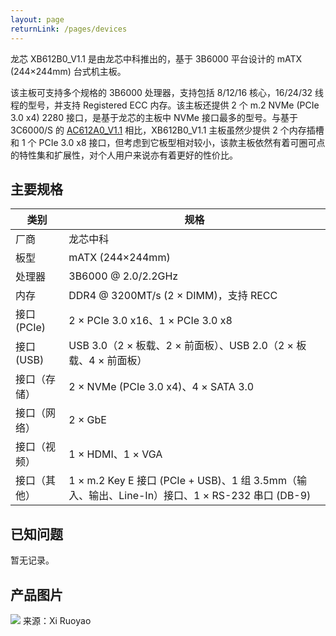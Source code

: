 ```yaml
---
layout: page
returnLink: /pages/devices
---
```


<ChildHeader>
<template #pageTitle>产品规格数据库</template>
<template #pageSubTitle>龙芯 XB612B0_V1.1</template>
</ChildHeader>

<div class="body_content">

龙芯 XB612B0_V1.1 是由龙芯中科推出的，基于 3B6000 平台设计的 mATX (244×244mm) 台式机主板。

该主板可支持多个规格的 3B6000 处理器，支持包括 8/12/16 核心，16/24/32 线程的型号，并支持 Registered ECC 内存。该主板还提供 2 个 m.2 NVMe (PCIe 3.0 x4) 2280 接口，是基于龙芯的主板中 NVMe 接口最多的型号。与基于 3C6000/S 的 [AC612A0_V1.1](/pages/devices/loongson-ac612a0-v1.1.md) 相比，XB612B0_V1.1 主板虽然少提供 2 个内存插槽和 1 个 PCIe 3.0 x8 接口，但考虑到它板型相对较小，该款主板依然有着可圈可点的特性集和扩展性，对个人用户来说亦有着更好的性价比。

## 主要规格

| 类别 | 规格 |
|------|------|
| 厂商 | 龙芯中科 |
| 板型 | mATX (244×244mm) |
| 处理器 | 3B6000 @ 2.0/2.2GHz |
| 内存 | DDR4 @ 3200MT/s (2 × DIMM)，支持 RECC |
| 接口 (PCIe) | 2 × PCIe 3.0 x16、1 × PCIe 3.0 x8 |
| 接口 (USB)  | USB 3.0（2 × 板载、2 × 前面板）、USB 2.0（2 × 板载、4 × 前面板） |
| 接口（存储）| 2 × NVMe (PCIe 3.0 x4)、4 × SATA 3.0 |
| 接口（网络） | 2 × GbE |
| 接口（视频） | 1 × HDMI、1 × VGA |
| 接口（其他） | 1 × m.2 Key E 接口 (PCIe + USB)、1 组 3.5mm（输入、输出、Line-In）接口、1 × RS-232 串口 (DB-9) |

## 已知问题

暂无记录。

## 产品图片

[![](/public/images/devices/loongson-xb612b0-v1.1.thumbnail.webp)](/public/images/devices/loongson-xb612b0-v1.1.webp)
来源：Xi Ruoyao

</div>

<ChildFooter />

<script setup>
import ChildHeader from '/components/ChildHeader.vue'
import ChildFooter from '/components/ChildFooter.vue'
</script>